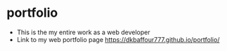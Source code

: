 # portfolio
-  This is the my entire work as a web developer
-  Link to my web portfolio page https://dkbaffour777.github.io/portfolio/